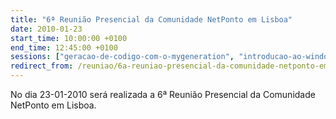 ```yaml
---
title: "6ª Reunião Presencial da Comunidade NetPonto em Lisboa"
date: 2010-01-23
start_time: 10:00:00 +0100
end_time: 12:45:00 +0100
sessions: ["geracao-de-codigo-com-o-mygeneration", "introducao-ao-windows-presentation-foundation-wpf"]
redirect_from: /reuniao/6a-reuniao-presencial-da-comunidade-netponto-em-lisboa/
---
```

No dia 23-01-2010 será realizada a 6ª Reunião Presencial da Comunidade NetPonto em Lisboa.

